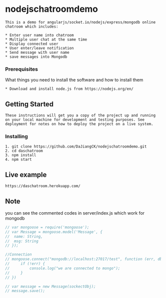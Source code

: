 
# nodejschatroomdemo

```
This is a demo for angularjs/socket.io/nodejs/express/mongodb online chatroom which includes:

* Enter user name into chatroom
* Multiple user chat at the same time
* Display connected user
* User enter/leave notification
* Send message with user name
* save messages into Mongodb
```

### Prerequisites

What things you need to install the software and how to install them

```
* Download and install node.js from https://nodejs.org/en/

```

## Getting Started

```
These instructions will get you a copy of the project up and running on your local machine for development and testing purposes. See deployment for notes on how to deploy the project on a live system.
```

### Installing

```
1. git clone https://github.com/DaJiangCK/nodejschatroomdemo.git
2. cd daschatroom
3. npm install
4. npm start
```

## Live example

```
https://daschatroom.herokuapp.com/
```

## Note

you can see the commented codes in server/index.js which work for mongodb

```javascript
// var mongoose = require('mongoose');
// var Message = mongoose.model('Message', {
// 	name: String,
// 	msg: String
// });

//Connection
// mongoose.connect("mongodb://localhost:27017/test", function (err, db) {
//     if (!err) {
//         console.log("we are connected to mongo");
//     }
// })

// var message = new Message(sockectObj);
// message.save();
```
